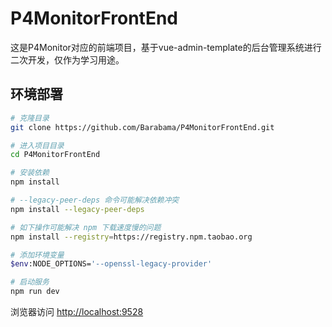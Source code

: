 # P4MonitorFrontEnd

这是P4Monitor对应的前端项目，基于vue-admin-template的后台管理系统进行二次开发，仅作为学习用途。

## 环境部署

```bash
# 克隆目录
git clone https://github.com/Barabama/P4MonitorFrontEnd.git

# 进入项目目录
cd P4MonitorFrontEnd

# 安装依赖
npm install 

# --legacy-peer-deps 命令可能解决依赖冲突
npm install --legacy-peer-deps

# 如下操作可能解决 npm 下载速度慢的问题
npm install --registry=https://registry.npm.taobao.org

# 添加环境变量
$env:NODE_OPTIONS='--openssl-legacy-provider'

# 启动服务
npm run dev
```

浏览器访问 [http://localhost:9528](http://localhost:9528)